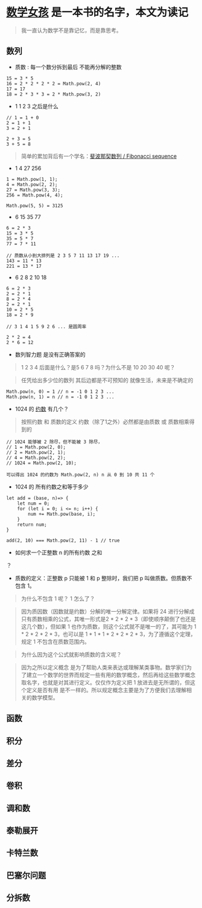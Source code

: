 # [数学女孩](http://www.ituring.com.cn/book/1675) 是一本书的名字，本文为读记

> 我一直认为数学不是靠记忆，而是靠思考。


## 数列

* 质数 : 每一个数分拆到最后 不能再分解的整数
```
15 = 3 * 5
16 = 2 * 2 * 2 * 2 = Math.pow(2, 4)
17 = 17
18 = 2 * 3 * 3 = 2 * Math.pow(3, 2)

```

* 1 1 2 3 之后是什么
```
// 1 = 1 + 0
2 = 1 + 1
3 = 2 + 1

2 + 3 = 5
3 + 5 = 8

```

> 简单的累加背后有一个学名：[斐波那契数列 / Fibonacci sequence](https://baike.baidu.com/item/%E6%96%90%E6%B3%A2%E9%82%A3%E5%A5%91%E6%95%B0%E5%88%97/99145?fr=aladdin)


* 1 4 27 256
```
1 = Math.pow(1, 1);
4 = Math.pow(2, 2);
27 = Math.pow(3, 3);
256 = Math.pow(4, 4);

Math.pow(5, 5) = 3125
```

* 6 15 35 77
```
6 = 2 * 3
15 = 3 * 5
35 = 5 * 7
77 = 7 * 11

// 质数从小到大排列是 2 3 5 7 11 13 17 19 ...
143 = 11 * 13
221 = 13 * 17
```

* 6 2 8 2 10 18
```
6 = 2 * 3 
2 = 2 * 1
8 = 2 * 4
2 = 2 * 1
10 = 2 * 5
18 = 2 * 9

// 3 1 4 1 5 9 2 6 ... 是圆周率

2 * 2 = 4
2 * 6 = 12
```


* 数列智力题 是没有正确答案的

> 1 2 3 4 后面是什么？是5 6 7 8 吗？为什么不是 10 20 30 40 呢？

> 任凭给出多少位的数列 其后边都是不可预知的 就像生活，未来是不确定的


```
Math.pow(n, 0) = 1 // n = -1 0 1 2 3 ...
Math.pow(n, 1) = n // n = -1 0 1 2 3 ...
```

* 1024 的 [约数](https://baike.baidu.com/item/%E7%BA%A6%E6%95%B0) 有几个？

> 按照约数 和 质数的定义 约数（除了1之外）必然都是由质数 或 质数相乘得到的

```
// 1024 能够被 2 除尽，但不能被 3 除尽，
// 1 = Math.pow(2, 0);
// 2 = Math.pow(2, 1);
// 4 = Math.pow(2, 2);
// 1024 = Math.pow(2, 10);

可以得出 1024 的约数为 Math.pow(2, n) n 从 0 到 10 共 11 个
```

* 1024 的 所有约数之和等于多少

```
let add = (base, n)=> {
	let num = 0;
	for (let i = 0; i <= n; i++) {
		num += Math.pow(base, i);
	}
	return num;
}

add(2, 10) === Math.pow(2, 11) - 1 // true
```

* 如何求一个正整数 n 的所有约数 之和

？

* 质数的定义：正整数 p 只能被 1 和 p 整除时，我们把 p 叫做质数。但质数不包含 1。

> 为什么不包含 1 呢？ 1 怎么了？

> 因为质因数（因数就是约数）分解的唯一分解定律。如果将 24 进行分解成只有质数相乘的公式，其唯一形式是2 * 2 * 2 * 3（即使顺序颠倒了也还是这几个数），但如果 1 也作为质数，则这个公式就不是唯一的了，其可能为 1 * 2 * 2 * 2 * 3，也可以是 1 * 1 * 1 * 2 * 2 * 2 * 3，为了遵循这个定理，规定 1 不包含在质数范围内。

> 为什么因为这个公式就影响质数的含义呢？

> 因为之所以定义概念 是为了帮助人类来表达或理解某类事物。数学家们为了建立一个数学的世界而规定一些有用的数学概念，然后再给这些数学概念取名字，也就是对其进行定义。仅仅作为定义把 1 放进去是无所谓的，但这个定义是否有用 是不一样的。所以规定概念主要是为了方便我们去理解相关的数学模型。

## 函数

## 积分

## 差分

## 卷积

## 调和数

## 泰勒展开

## 卡特兰数

## 巴塞尔问题

## 分拆数